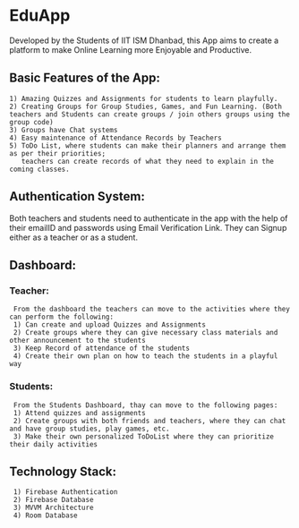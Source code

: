 # EduApp
  Developed by the Students of IIT ISM Dhanbad, this App aims to create a platform to make Online Learning more Enjoyable and Productive.

## Basic Features of the App:
    1) Amazing Quizzes and Assignments for students to learn playfully.
    2) Creating Groups for Group Studies, Games, and Fun Learning. (Both teachers and Students can create groups / join others groups using the group code)
    3) Groups have Chat systems
    4) Easy maintenance of Attendance Records by Teachers
    5) ToDo List, where students can make their planners and arrange them as per their priorities; 
       teachers can create records of what they need to explain in the coming classes.
  
## Authentication System:
   Both teachers and students need to authenticate in the app with the help of their emailID and passwords using Email Verification Link. They can Signup either as a teacher or as a student.
 
 ## Dashboard:
   
   ### Teacher:
     From the dashboard the teachers can move to the activities where they can perform the following:
     1) Can create and upload Quizzes and Assignments
     2) Create groups where they can give necessary class materials and other announcement to the students
     3) Keep Record of attendance of the students
     4) Create their own plan on how to teach the students in a playful way
   
   ### Students:
     From the Students Dashboard, thay can move to the following pages:
     1) Attend quizzes and assignments
     2) Create groups with both friends and teachers, where they can chat and have group studies, play games, etc.
     3) Make their own personalized ToDoList where they can prioritize their daily activities

## Technology Stack:
     1) Firebase Authentication
     2) Firebase Database
     3) MVVM Architecture
     4) Room Database
   

   
 
 
